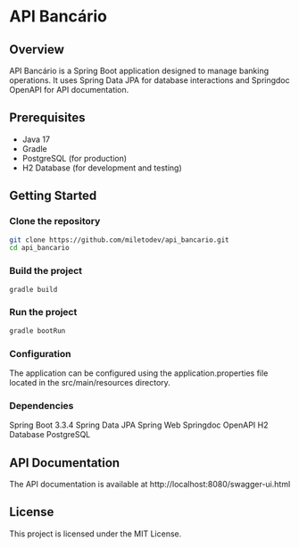 # API Bancário

## Overview
API Bancário is a Spring Boot application designed to manage banking operations. It uses Spring Data JPA for database interactions and Springdoc OpenAPI for API documentation.

## Prerequisites
- Java 17
- Gradle
- PostgreSQL (for production)
- H2 Database (for development and testing)

## Getting Started

### Clone the repository
```sh
git clone https://github.com/miletodev/api_bancario.git
cd api_bancario
```
### Build the project
```sh
gradle build
```
### Run the project
```sh
gradle bootRun
```
### Configuration
The application can be configured using the application.properties file located in the src/main/resources directory.

### Dependencies

Spring Boot 3.3.4
Spring Data JPA
Spring Web
Springdoc OpenAPI
H2 Database
PostgreSQL

## API Documentation
The API documentation is available at http://localhost:8080/swagger-ui.html

## License
This project is licensed under the MIT License.

